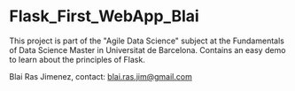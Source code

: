 # Flask_First_WebApp_Blai

This project is part of the "Agile Data Science" subject at the Fundamentals of Data Science Master in Universitat de Barcelona. Contains an easy demo to learn about the principles of Flask.

Blai Ras Jimenez, contact: blai.ras.jim@gmail.com
 
